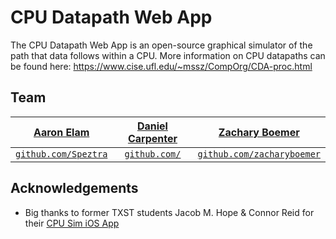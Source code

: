 # CPU Datapath Web App
The CPU Datapath Web App is an open-source graphical simulator of the path that data follows within a CPU. More information on CPU datapaths can be found here: https://www.cise.ufl.edu/~mssz/CompOrg/CDA-proc.html

## Team
| <a href="http://github.com/Speztra" target="_blank">**Aaron Elam**</a> | <a href="http://fvcproductions.com" target="_blank">**Daniel Carpenter**</a> | <a href="http://example.com" target="_blank">**Zachary Boemer**</a> |
| :---: |:---:| :---:|
| <a href="http://github.com/Speztra" target="_blank">`github.com/Speztra`</a> | <a href="http://github.com/" target="_blank">`github.com/`</a> | <a href="http://github.com/zacharyboemer" target="_blank">`github.com/zacharyboemer`</a> |

## Acknowledgements
- Big thanks to former TXST students Jacob M. Hope & Connor Reid for their [CPU Sim iOS App](https://github.com/JacobMHope/cpu-sim)
